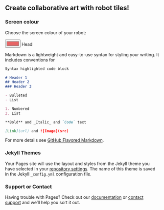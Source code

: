 ## Create collaborative art with robot tiles!



### Screen colour


<p>Choose the screen colour of your robot:</p>

<div>
    <input type="color" id="colour" name="colour" onchange="change_colour(this.value)"
           value="#e66465">
    <label for="head">Head</label>
</div>

<?php
$jsonString = file_get_contents('data/robots.json');
$data = json_decode($jsonString, true);
print ($data)
?>
Markdown is a lightweight and easy-to-use syntax for styling your writing. It includes conventions for

```markdown
Syntax highlighted code block

# Header 1
## Header 2
### Header 3

- Bulleted
- List

1. Numbered
2. List

**Bold** and _Italic_ and `Code` text

[Link](url) and ![Image](src)
```

For more details see [GitHub Flavored Markdown](https://guides.github.com/features/mastering-markdown/).

### Jekyll Themes

Your Pages site will use the layout and styles from the Jekyll theme you have selected in your [repository settings](https://github.com/MerihanAlhafnawi/mosaix/settings/pages). The name of this theme is saved in the Jekyll `_config.yml` configuration file.

### Support or Contact

Having trouble with Pages? Check out our [documentation](https://docs.github.com/categories/github-pages-basics/) or [contact support](https://support.github.com/contact) and we’ll help you sort it out.

